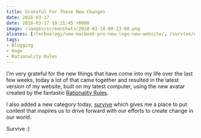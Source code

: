 ```yaml
---
title: Grateful For These New Changes
date: 2018-03-17
date: 2018-03-17 10:21:45 +0000
image: /images/screenshots/2018-03-18-00-23-00.png
aliases: [/technology/new-macbook-pro-new-logo-new-website/, /survive/new-things-make-me-happy/]
tags:
- Blogging
- Hugo
- Rationality Rules
---
```


I'm very grateful for the new things that have come into my life over the last few weeks, today a lot of that came together and resulted in the latest version of my website, built on my latest computer, using the new avatar created by the fantastic [Rationality Rules](https://www.patreon.com/rationalityrules/).

I also added a new category today, [survive](/survive/) which gives me a place to put content that inspires us to drive forward with our efforts to create change in our world.

Survive :)

